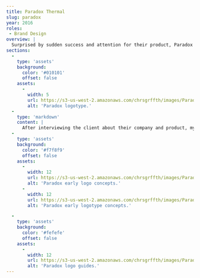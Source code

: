 ```yaml
---
title: Paradox Thermal
slug: paradox
year: 2016
roles:
 - Brand Design
overview: |
  Surprised by sudden success and attention for their product, Paradox needed a brand to start leaving an impression on both potential investors and customers. The product itself is still undisclosed, but from what has been said, it's a substantial innovation to thermal technology.
sections:
  -
    type: 'assets'
    background:
      color: '#010101'
      offset: false
    assets:
      -
        width: 5
        url: https://s3-us-west-2.amazonaws.com/chrsgrffth/images/Paradox-Logotype.png
        alt: 'Paradox logotype.'
  -
    type: 'markdown'
    content: |
      After interviewing the client about their company and product, my role was to create a brand for them leave an impression on potential investors.
  -
    type: 'assets'
    background:
      color: '#f7f8f9'
      offset: false
    assets:
      -
        width: 12
        url: https://s3-us-west-2.amazonaws.com/chrsgrffth/images/Paradox-Early-MarkConcepts.png
        alt: 'Paradox early logo concepts.'
      -
        width: 12
        url: https://s3-us-west-2.amazonaws.com/chrsgrffth/images/Paradox-Early-TypeConcepts.png
        alt: 'Paradox early logotype concepts.'

  -
    type: 'assets'
    background:
      color: '#fefefe'
      offset: false
    assets:
      -
        width: 12
        url: https://s3-us-west-2.amazonaws.com/chrsgrffth/images/Paradox-Guides.svg
        alt: 'Paradox logo guides.'
---
```

